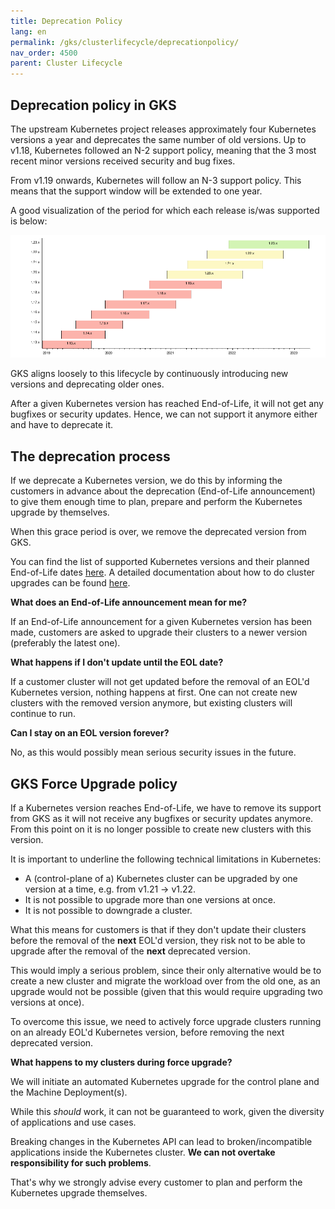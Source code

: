 ```yaml
---
title: Deprecation Policy
lang: en
permalink: /gks/clusterlifecycle/deprecationpolicy/
nav_order: 4500
parent: Cluster Lifecycle
---
```


## Deprecation policy in GKS

The upstream Kubernetes project releases approximately four Kubernetes versions a year and deprecates the same number of old versions. Up to v1.18, Kubernetes followed an N-2 support policy, meaning that the 3 most recent minor versions received security and bug fixes.

From v1.19 onwards, Kubernetes will follow an N-3 support policy. This means that the support window will be extended to one year.

A good visualization of the period for which each release is/was supported is below:

[![K8sVersionSupport](k8s_version_support.png)](https://endoflife.date/kubernetes)

GKS aligns loosely to this lifecycle by continuously introducing new versions and deprecating older ones.

After a given Kubernetes version has reached End-of-Life, it will not get any bugfixes or security updates. Hence, we can not support it anymore either and have to deprecate it.

## The deprecation process

If we deprecate a Kubernetes version, we do this by informing the customers in advance about the deprecation (End-of-Life announcement) to give them enough time to plan, prepare and perform the Kubernetes upgrade by themselves.

When this grace period is over, we remove the deprecated version from GKS.

You can find the list of supported Kubernetes versions and their planned End-of-Life dates [here](/gks/about/kubernetesversions/). A detailed documentation about how to do cluster upgrades can be found [here](../upgradingacluster/).

**What does an End-of-Life announcement mean for me?**

If an End-of-Life announcement for a given Kubernetes version has been made, customers are asked to upgrade their clusters to a newer version (preferably the latest one).

**What happens if I don't update until the EOL date?**

If a customer cluster will not get updated before the removal of an EOL'd Kubernetes version, nothing happens at first. One can not create new clusters with the removed version anymore, but existing clusters will continue to run.

**Can I stay on an EOL version forever?**

No, as this would possibly mean serious security issues in the future.

## GKS Force Upgrade policy

If a Kubernetes version reaches End-of-Life, we have to remove its support from GKS as it will not receive any bugfixes or security updates anymore. From this point on it is no longer possible to create new clusters with this version.

It is important to underline the following technical limitations in Kubernetes:

* A (control-plane of a) Kubernetes cluster can be upgraded by one version at a time, e.g. from v1.21 -> v1.22.
* It is not possible to upgrade more than one versions at once.
* It is not possible to downgrade a cluster.

What this means for customers is that if they don't update their clusters before the removal of the **next** EOL'd version, they risk not to be able to upgrade after the removal of the **next** deprecated version.

This would imply a serious problem, since their only alternative would be to create a new cluster and migrate the workload over from the old one, as an upgrade would not be possible (given that this would require upgrading two versions at once).

To overcome this issue, we need to actively force upgrade clusters running on an already EOL'd Kubernetes version, before removing the next deprecated version.

**What happens to my clusters during force upgrade?**

We will initiate an automated Kubernetes upgrade for the control plane and the Machine Deployment(s).

While this *should* work, it can not be guaranteed to work, given the diversity of applications and use cases.

Breaking changes in the Kubernetes API can lead to broken/incompatible applications inside the Kubernetes cluster. **We can not overtake responsibility for such problems**.

That's why we strongly advise every customer to plan and perform the Kubernetes upgrade themselves.
